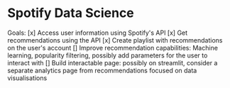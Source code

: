 # Spotify Data Science

Goals:
[x] Access user information using Spotify's API
[x] Get recommendations using the API
[x] Create playlist with recommendations on the user's account
[] Improve recommendation capabilities: Machine learning, popularity filtering, possibly add parameters for the user to interact with
[] Build interactable page: possibly on streamlit, consider a separate analytics page from recommendations focused on data visualisations
 
